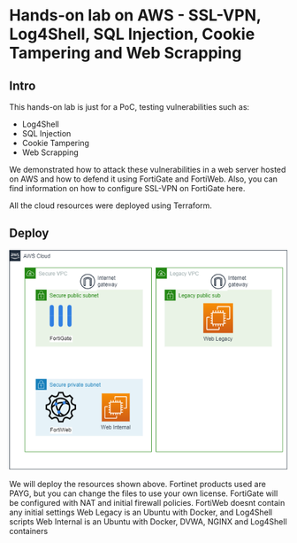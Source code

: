 <h1> Hands-on lab on AWS - SSL-VPN, Log4Shell, SQL Injection, Cookie Tampering and Web Scrapping </h1>
<h2>Intro</h2>
This hands-on lab is just for a PoC, testing vulnerabilities such as:

- Log4Shell
- SQL Injection
- Cookie Tampering
- Web Scrapping


We demonstrated how to attack these vulnerabilities in a web server hosted on AWS and how to defend it using FortiGate and FortiWeb. Also, you can find information on how to configure SSL-VPN on FortiGate here.

All the cloud resources were deployed using Terraform.

<h2>Deploy</h2>

![Topology](https://github.com/FortiLatam/handsonlab-fgt-fwb/blob/main/DOCS/Intro.png?raw=true)

We will deploy the resources shown above. Fortinet products used are PAYG, but you can change the files to use your own license.
FortiGate will be configured with NAT and initial firewall policies.
FortiWeb doesnt contain any initial settings
Web Legacy is an Ubuntu with Docker, and Log4Shell scripts
Web Internal is an Ubuntu with Docker, DVWA, NGINX and Log4Shell containers
